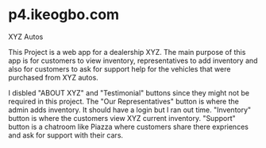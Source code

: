 p4.ikeogbo.com
==============

XYZ Autos 

This Project is a web app for a dealership XYZ. The main purpose of this app is for customers to view inventory, representatives to add inventory and also for customers to ask for support help for the vehicles that were purchased from XYZ autos. 

I disbled "ABOUT XYZ" and "Testimonial" buttons since they might not be required in this project. The "Our Representatives" button is where the admin adds inventory.  It should have a login but I ran out time. "Inventory" button is where the customers view XYZ current inventory. "Support" button is a chatroom like Piazza where customers share there expriences and ask for support with their cars.

